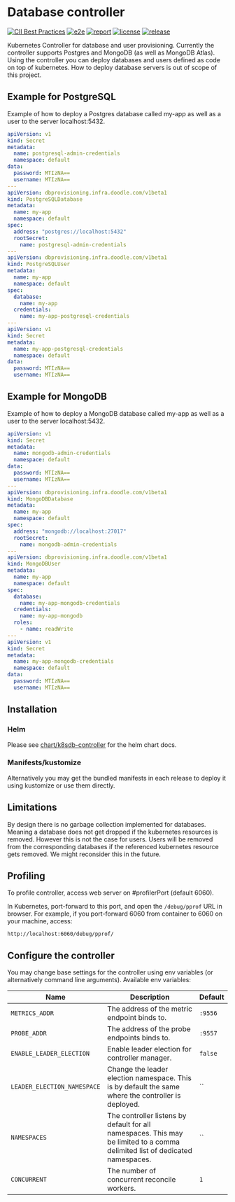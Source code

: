 # Database controller

[![CII Best Practices](https://bestpractices.coreinfrastructure.org/projects/5643/badge)](https://bestpractices.coreinfrastructure.org/projects/5643)
[![e2e](https://github.com/DoodleScheduling/k8sdb-controller/workflows/e2e/badge.svg)](https://github.com/DoodleScheduling/k8sdb-controller/actions)
[![report](https://goreportcard.com/badge/github.com/DoodleScheduling/k8sdb-controller)](https://goreportcard.com/report/github.com/DoodleScheduling/k8sdb-controller)
[![license](https://img.shields.io/github/license/DoodleScheduling/k8sdb-controller.svg)](https://github.com/DoodleScheduling/k8sdb-controller/blob/master/LICENSE)
[![release](https://img.shields.io/github/release/DoodleScheduling/k8sdb-controller/all.svg)](https://github.com/DoodleScheduling/k8sdb-controller/releases)

Kubernetes Controller for database and user provisioning.
Currently the controller supports Postgres and MongoDB (as well as MongoDB Atlas).
Using the controller you can deploy databases and users defined as code on top of kubernetes.
How to deploy database servers is out of scope of this project.

## Example for PostgreSQL

Example of how to deploy a Postgres database called my-app as well as a user to the server localhost:5432.

```yaml
apiVersion: v1
kind: Secret
metadata:
  name: postgresql-admin-credentials
  namespace: default
data:
  password: MTIzNA==
  username: MTIzNA==
---
apiVersion: dbprovisioning.infra.doodle.com/v1beta1
kind: PostgreSQLDatabase
metadata:
  name: my-app
  namespace: default
spec:
  address: "postgres://localhost:5432"
  rootSecret:
    name: postgresql-admin-credentials
---
apiVersion: dbprovisioning.infra.doodle.com/v1beta1
kind: PostgreSQLUser
metadata:
  name: my-app
  namespace: default
spec:
  database:
    name: my-app
  credentials:
    name: my-app-postgresql-credentials
---
apiVersion: v1
kind: Secret
metadata:
  name: my-app-postgresql-credentials
  namespace: default
data:
  password: MTIzNA==
  username: MTIzNA==
```

## Example for MongoDB

Example of how to deploy a MongoDB database called my-app as well as a user to the server localhost:5432.

```yaml
apiVersion: v1
kind: Secret
metadata:
  name: mongodb-admin-credentials
  namespace: default
data:
  password: MTIzNA==
  username: MTIzNA==
---
apiVersion: dbprovisioning.infra.doodle.com/v1beta1
kind: MongoDBDatabase
metadata:
  name: my-app
  namespace: default
spec:
  address: "mongodb://localhost:27017"
  rootSecret:
    name: mongodb-admin-credentials
---
apiVersion: dbprovisioning.infra.doodle.com/v1beta1
kind: MongoDBUser
metadata:
  name: my-app
  namespace: default
spec:
  database:
    name: my-app-mongodb-credentials
  credentials:
    name: my-app-mongodb
  roles:
    - name: readWrite
---
apiVersion: v1
kind: Secret
metadata:
  name: my-app-mongodb-credentials
  namespace: default
data:
  password: MTIzNA==
  username: MTIzNA==
```

## Installation

### Helm

Please see [chart/k8sdb-controller](https://github.com/DoodleScheduling/k8sdb-controller/tree/master/chart/k8sdb-controller) for the helm chart docs.

### Manifests/kustomize

Alternatively you may get the bundled manifests in each release to deploy it using kustomize or use them directly.

## Limitations

By design there is no garbage collection implemented for databases. Meaning a database does not get dropped if the kubernetes resources is removed.
However this is not the case for users. Users will be removed from the corresponding databases if the referenced kubernetes resource gets removed.
We might reconsider this in the future.

## Profiling
To profile controller, access web server on #profilerPort (default 6060).

In Kubernetes, port-forward to this port, and open the `/debug/pprof` URL in browser. For example, if you port-forward 6060 from container to 6060 on your machine, access:
```
http://localhost:6060/debug/pprof/
```

## Configure the controller

You may change base settings for the controller using env variables (or alternatively command line arguments).
Available env variables:

| Name  | Description | Default |
|-------|-------------| --------|
| `METRICS_ADDR` | The address of the metric endpoint binds to. | `:9556` |
| `PROBE_ADDR` | The address of the probe endpoints binds to. | `:9557` |
| `ENABLE_LEADER_ELECTION` | Enable leader election for controller manager. | `false` |
| `LEADER_ELECTION_NAMESPACE` | Change the leader election namespace. This is by default the same where the controller is deployed. | `` |
| `NAMESPACES` | The controller listens by default for all namespaces. This may be limited to a comma delimited list of dedicated namespaces. | `` |
| `CONCURRENT` | The number of concurrent reconcile workers.  | `1` |
